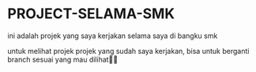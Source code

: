 # PROJECT-SELAMA-SMK
ini adalah projek yang saya kerjakan selama saya di bangku smk 


untuk melihat projek projek yang sudah saya kerjakan, bisa untuk berganti branch sesuai yang mau dilihat🙏🏿
